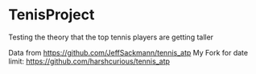 # TenisProject
Testing the theory that the top tennis players are getting taller

Data from <https://github.com/JeffSackmann/tennis_atp>
My Fork for date limit: <https://github.com/harshcurious/tennis_atp> 
